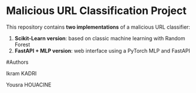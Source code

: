 # Malicious URL Classification Project

This repository contains **two implementations** of a malicious URL classifier:

1. **Scikit-Learn version**: based on classic machine learning with Random Forest
2. **FastAPI + MLP version**: web interface using a PyTorch MLP and FastAPI

#Authors

Ikram KADRI

Yousra HOUACINE
